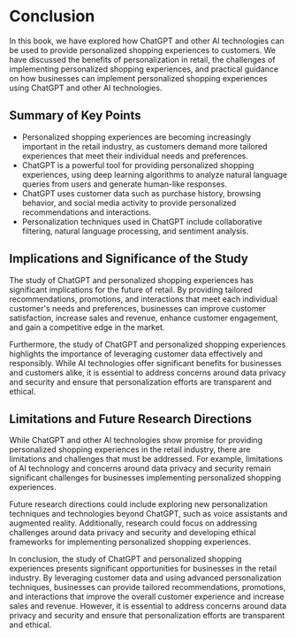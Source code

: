 Conclusion
==========

In this book, we have explored how ChatGPT and other AI technologies can be used to provide personalized shopping experiences to customers. We have discussed the benefits of personalization in retail, the challenges of implementing personalized shopping experiences, and practical guidance on how businesses can implement personalized shopping experiences using ChatGPT and other AI technologies.

Summary of Key Points
---------------------

* Personalized shopping experiences are becoming increasingly important in the retail industry, as customers demand more tailored experiences that meet their individual needs and preferences.
* ChatGPT is a powerful tool for providing personalized shopping experiences, using deep learning algorithms to analyze natural language queries from users and generate human-like responses.
* ChatGPT uses customer data such as purchase history, browsing behavior, and social media activity to provide personalized recommendations and interactions.
* Personalization techniques used in ChatGPT include collaborative filtering, natural language processing, and sentiment analysis.

Implications and Significance of the Study
------------------------------------------

The study of ChatGPT and personalized shopping experiences has significant implications for the future of retail. By providing tailored recommendations, promotions, and interactions that meet each individual customer's needs and preferences, businesses can improve customer satisfaction, increase sales and revenue, enhance customer engagement, and gain a competitive edge in the market.

Furthermore, the study of ChatGPT and personalized shopping experiences highlights the importance of leveraging customer data effectively and responsibly. While AI technologies offer significant benefits for businesses and customers alike, it is essential to address concerns around data privacy and security and ensure that personalization efforts are transparent and ethical.

Limitations and Future Research Directions
------------------------------------------

While ChatGPT and other AI technologies show promise for providing personalized shopping experiences in the retail industry, there are limitations and challenges that must be addressed. For example, limitations of AI technology and concerns around data privacy and security remain significant challenges for businesses implementing personalized shopping experiences.

Future research directions could include exploring new personalization techniques and technologies beyond ChatGPT, such as voice assistants and augmented reality. Additionally, research could focus on addressing challenges around data privacy and security and developing ethical frameworks for implementing personalized shopping experiences.

In conclusion, the study of ChatGPT and personalized shopping experiences presents significant opportunities for businesses in the retail industry. By leveraging customer data and using advanced personalization techniques, businesses can provide tailored recommendations, promotions, and interactions that improve the overall customer experience and increase sales and revenue. However, it is essential to address concerns around data privacy and security and ensure that personalization efforts are transparent and ethical.
